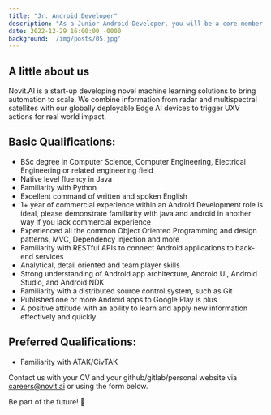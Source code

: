 ```yaml
---
title: "Jr. Android Developer"
description: "As a Junior Android Developer, you will be a core member of the team in developing ATAK integrations for our system processing spaceborne image and radar data. The ideal candidate would be passionate about creating intelligent products never seen elsewhere before. You must be a self-starter, responsive, flexible, and able to succeed within an open collaborative peer environment. This role involves on-site attendance. (ODTU Teknokent, Ankara)"
date: 2022-12-29 16:00:00 -0000
background: '/img/posts/05.jpg'
---
```



## A little about us

Novit.AI is a start-up developing novel machine learning solutions to bring automation to scale. We combine information from radar and multispectral satellites with our globally deployable Edge AI devices to trigger UXV actions for real world impact.

## Basic Qualifications:
* BSc degree in Computer Science, Computer Engineering, Electrical Engineering or related engineering field
* Native level fluency in Java
* Familiarity with Python
* Excellent command of written and spoken English
* 1+ year of commercial experience within an Android Development role is ideal, please demonstrate familiarity with java and android in another way if you lack commercial experience
* Experienced all the common Object Oriented Programming and design patterns, MVC, Dependency Injection and more
* Familiarity with RESTful APIs to connect Android applications to back-end services
* Analytical, detail oriented and team player skills
* Strong understanding of Android app architecture, Android UI, Android Studio, and Android NDK
* Familiarity with a distributed source control system, such as Git
* Published one or more Android apps to Google Play is plus
* A positive attitude with an ability to learn and apply new information effectively and quickly


## Preferred Qualifications:
* Familiarity with ATAK/CivTAK

Contact us with your CV and your github/gitlab/personal website via careers@novit.ai or using the form below.

Be part of the future! 🚀


